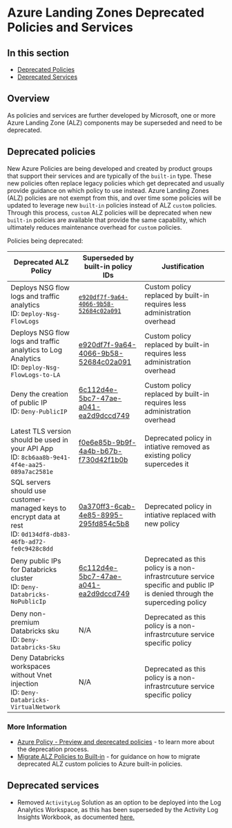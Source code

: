 # Azure Landing Zones Deprecated Policies and Services

## In this section

- [Deprecated Policies](#deprecated-policies)
- [Deprecated Services](#deprecated-services)

## Overview

As policies and services are further developed by Microsoft, one or more Azure Landing Zone (ALZ) components may be superseded and need to be deprecated.

## Deprecated policies

New Azure Policies are being developed and created by product groups that support their services and are typically of the `built-in` type. These new policies often replace legacy policies which get deprecated and usually provide guidance on which policy to use instead. Azure Landing Zones (ALZ) policies are not exempt from this, and over time some policies will be updated to leverage new `built-in` policies instead of ALZ `custom` policies. Through this process, `custom` ALZ policies will be deprecated when new `built-in` policies are available that provide the same capability, which ultimately reduces maintenance overhead for `custom` policies.  

Policies being deprecated:

| Deprecated ALZ Policy                | Superseded by built-in policy IDs                                                                                               | Justification                                                            |
| ------------------------------------ | ------------------------------------------------------------------------------------------------------------------------------- | ------------------------------------------------------------------------ |
| Deploys NSG flow logs and traffic analytics<br>ID: `Deploy-Nsg-FlowLogs`                  | [`e920df7f-9a64-4066-9b58-52684c02a091`](https://www.azadvertizer.net/azpolicyadvertizer/e920df7f-9a64-4066-9b58-52684c02a091.html) | Custom policy replaced by built-in requires less administration overhead |
| Deploys NSG flow logs and traffic analytics to Log Analytics<br>ID: `Deploy-Nsg-FlowLogs-to-LA`            | [e920df7f-9a64-4066-9b58-52684c02a091](https://www.azadvertizer.net/azpolicyadvertizer/e920df7f-9a64-4066-9b58-52684c02a091.html) | Custom policy replaced by built-in requires less administration overhead |
|Deny the creation of public IP<br>ID: `Deny-PublicIP  `                      | [6c112d4e-5bc7-47ae-a041-ea2d9dccd749](https://www.azadvertizer.net/azpolicyadvertizer/6c112d4e-5bc7-47ae-a041-ea2d9dccd749.html) | Custom policy replaced by built-in requires less administration overhead |
| Latest TLS version should be used in your API App<br>ID: `8cb6aa8b-9e41-4f4e-aa25-089a7ac2581e` | [f0e6e85b-9b9f-4a4b-b67b-f730d42f1b0b](https://www.azadvertizer.net/azpolicyadvertizer/f0e6e85b-9b9f-4a4b-b67b-f730d42f1b0b.html)  | Deprecated policy in intiative removed as existing policy supercedes it |
| SQL servers should use customer-managed keys to encrypt data at rest<br>ID: `0d134df8-db83-46fb-ad72-fe0c9428c8dd` | [0a370ff3-6cab-4e85-8995-295fd854c5b8](https://www.azadvertizer.net/azpolicyadvertizer/0a370ff3-6cab-4e85-8995-295fd854c5b8.html)  | Deprecated policy in intiative replaced with new policy                  |
| Deny public IPs for Databricks cluster<br>ID: `Deny-Databricks-NoPublicIp` | [6c112d4e-5bc7-47ae-a041-ea2d9dccd749](https://www.azadvertizer.net/azpolicyadvertizer/6c112d4e-5bc7-47ae-a041-ea2d9dccd749.html) | Deprecated as this policy is a non-infrastrcuture service specific and public IP is denied through the superceding policy |
| Deny non-premium Databricks sku<br>ID: `Deny-Databricks-Sku` | N/A | Deprecated as this policy is a non-infrastrcuture service specific policy |
| Deny Databricks workspaces without Vnet injection<br>ID: `Deny-Databricks-VirtualNetwork` | N/A | Deprecated as this policy is a non-infrastrcuture service specific policy |

### More Information

- [Azure Policy - Preview and deprecated policies](https://github.com/Azure/azure-policy/blob/master/built-in-policies/README.md#preview-and-deprecated-policies) - to learn more about the deprecation process.
- [Migrate ALZ Policies to Built‐in](https://github.com/Azure/Enterprise-Scale/wiki/Migrate-ALZ-Policies-to-Built%E2%80%90in) - for guidance on how to migrate deprecated ALZ custom policies to Azure built-in policies.

## Deprecated services

- Removed `ActivityLog` Solution as an option to be deployed into the Log Analytics Workspace, as this has been superseded by the Activity Log Insights Workbook, as documented [here.](https://learn.microsoft.com/azure/azure-monitor/essentials/activity-log-insights)
